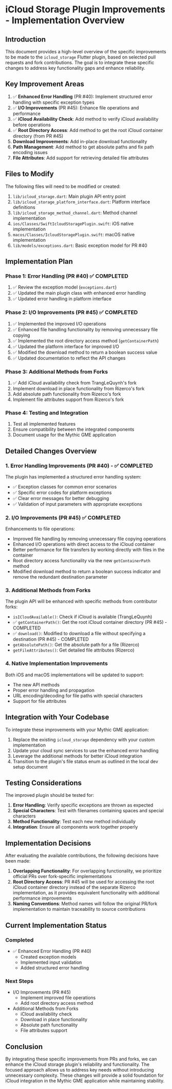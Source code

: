 # iCloud Storage Plugin Improvements - Implementation Overview

## Introduction

This document provides a high-level overview of the specific improvements to be made to the `icloud_storage` Flutter plugin, based on selected pull requests and fork contributions. The goal is to integrate these specific changes to address key functionality gaps and enhance reliability.

## Key Improvement Areas

1. ✅ **Enhanced Error Handling** (PR #40): Implement structured error handling with specific exception types
2. ✅ **I/O Improvements** (PR #45): Enhance file operations and performance
3. ✅ **iCloud Availability Check**: Add method to verify iCloud availability before operations
4. ✅ **Root Directory Access**: Add method to get the root iCloud container directory (from PR #45)
5. **Download Improvements**: Add in-place download functionality
6. **Path Management**: Add method to get absolute paths and fix path encoding issues
7. **File Attributes**: Add support for retrieving detailed file attributes

## Files to Modify

The following files will need to be modified or created:

1. `lib/icloud_storage.dart`: Main plugin API entry point
2. `lib/icloud_storage_platform_interface.dart`: Platform interface definitions
3. `lib/icloud_storage_method_channel.dart`: Method channel implementation
4. `ios/Classes/SwiftIcloudStoragePlugin.swift`: iOS native implementation
5. `macos/Classes/IcloudStoragePlugin.swift`: macOS native implementation
6. `lib/models/exceptions.dart`: Basic exception model for PR #40

## Implementation Plan

### Phase 1: Error Handling (PR #40) ✅ COMPLETED

1. ✅ Review the exception model (`exceptions.dart`)
2. ✅ Updated the main plugin class with enhanced error handling
3. ✅ Updated error handling in platform interface

### Phase 2: I/O Improvements (PR #45) ✅ COMPLETED

1. ✅ Implemented the improved I/O operations
2. ✅ Enhanced file handling functionality by removing unnecessary file copying
3. ✅ Implemented the root directory access method (`getContainerPath`)
4. ✅ Updated the platform interface for improved I/O
5. ✅ Modified the download method to return a boolean success value
6. ✅ Updated documentation to reflect the API changes

### Phase 3: Additional Methods from Forks

1. ✅ Add iCloud availability check from TrangLeQuynh's fork
2. Implement download in place functionality from Rizerco's fork
3. Add absolute path functionality from Rizerco's fork
4. Implement file attributes support from Rizerco's fork

### Phase 4: Testing and Integration

1. Test all implemented features
2. Ensure compatibility between the integrated components
3. Document usage for the Mythic GME application

## Detailed Changes Overview

### 1. Error Handling Improvements (PR #40) - ✅ COMPLETED

The plugin has implemented a structured error handling system:

- ✅ Exception classes for common error scenarios
- ✅ Specific error codes for platform exceptions
- ✅ Clear error messages for better debugging
- ✅ Validation of input parameters with appropriate exceptions

### 2. I/O Improvements (PR #45) ✅ COMPLETED

Enhancements to file operations:

- Improved file handling by removing unnecessary file copying operations
- Enhanced I/O operations with direct access to the iCloud container
- Better performance for file transfers by working directly with files in the container
- Root directory access functionality via the new `getContainerPath` method
- Modified download method to return a boolean success indicator and remove the redundant destination parameter

### 3. Additional Methods from Forks

The plugin API will be enhanced with specific methods from contributor forks:

- `isICloudAvailable()`: Check if iCloud is available (TrangLeQuynh)
- ✅ `getContainerPath()`: Get the root iCloud container directory (PR #45) - COMPLETED
- ✅ `download()`: Modified to download a file without specifying a destination (PR #45) - COMPLETED
- `getAbsolutePath()`: Get the absolute path for a file (Rizerco)
- `getFileAttributes()`: Get detailed file attributes (Rizerco)

### 4. Native Implementation Improvements

Both iOS and macOS implementations will be updated to support:

- The new API methods
- Proper error handling and propagation
- URL encoding/decoding for file paths with special characters
- Support for file attributes

## Integration with Your Codebase

To integrate these improvements with your Mythic GME application:

1. Replace the existing `icloud_storage` dependency with your custom implementation
2. Update your cloud sync services to use the enhanced error handling
3. Leverage the additional methods for better iCloud integration
4. Transition to the plugin's file status enum as outlined in the local dev setup document

## Testing Considerations

The improved plugin should be tested for:

1. **Error Handling**: Verify specific exceptions are thrown as expected
2. **Special Characters**: Test with filenames containing spaces and special characters
3. **Method Functionality**: Test each new method individually
4. **Integration**: Ensure all components work together properly

## Implementation Decisions

After evaluating the available contributions, the following decisions have been made:

1. **Overlapping Functionality**: For overlapping functionality, we prioritize official PRs over fork-specific implementations
2. **Root Directory Access**: PR #45 will be used for accessing the root iCloud container directory instead of the separate Rizerco implementation, as it provides equivalent functionality with additional performance improvements
3. **Naming Conventions**: Method names will follow the original PR/fork implementation to maintain traceability to source contributions

## Current Implementation Status

### Completed

- ✅ Enhanced Error Handling (PR #40)
  - Created exception models
  - Implemented input validation
  - Added structured error handling

### Next Steps

- I/O Improvements (PR #45)
  - Implement improved file operations
  - Add root directory access method
- Additional Methods from Forks
  - iCloud availability check
  - Download in place functionality
  - Absolute path functionality
  - File attributes support

## Conclusion

By integrating these specific improvements from PRs and forks, we can enhance the iCloud storage plugin's reliability and functionality. The focused approach allows us to address key needs without introducing unnecessary complexity. These changes will provide a solid foundation for iCloud integration in the Mythic GME application while maintaining stability.
